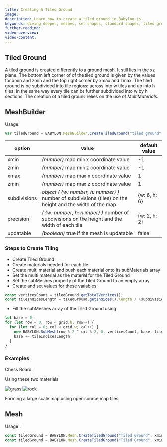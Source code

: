 ```yaml
---
title: Creating A Tiled Ground
image:
description: Learn how to create a tiled ground in Babylon.js.
keywords: diving deeper, meshes, set shapes, standard shapes, tiled ground
further-reading:
video-overview:
video-content:
---
```


## Tiled Ground

A tiled ground is created differently to a ground mesh. It still lies in the xz plane. The bottom left corner of of the tiled ground is given by the values for xmin and zmin and the top right corner by xmax and zmax. The tiled ground is be subdivided into tile regions: across into w tiles and up into h tiles. In the same way every tile can be further subdivided into w by h sections. The creation of a tiled ground relies on the use of _MultiMaterials_.

## MeshBuilder

Usage:

```javascript
var tiledGround = BABYLON.MeshBuilder.CreateTiledGround("tiled ground", options, scene);
```

| option       | value                                                                                                         | default value  |
| ------------ | ------------------------------------------------------------------------------------------------------------- | -------------- |
| xmin         | _(number)_ map min x coordinate value                                                                         | -1             |
| zmin         | _(number)_ map min z coordinate value                                                                         | -1             |
| xmax         | _(number)_ map max x coordinate value                                                                         | 1              |
| zmin         | _(number)_ map max z coordinate value                                                                         | 1              |
| subdivisions | _object_ _( \{w: number, h: number\} )_ number of subdivisions (tiles) on the height and the width of the map | \{w: 6, h: 6\} |
| precision    | _( \{w: number, h: number\} )_ number of subdivisions on the height and the width of each tile                | \{w: 2, h: 2\} |
| updatable    | _(boolean)_ true if the mesh is updatable                                                                     | false          |

### Steps to Create Tiling

- Create Tiled Ground
- Create materials needed for each tile
- Create multi material and push each material onto its subMaterials array
- Set the multi material as the material for the Tiled Ground
- Set the subMeshes property of the Tiled Ground to an empty array
- Create and set values for these variables

```javascript
const verticesCount = tiledGround.getTotalVertices();
const tileIndicesLength = tiledGround.getIndices().length / (subdivisions.w * subdivisions.h);
```

- Fill the subMeshes array of the Tiled Ground using

```javascript
let base = 0;
for (let row = 0; row < grid.h; row++) {
  for (let col = 0; col < grid.w; col++) {
    new BABYLON.SubMesh(row % 2 ^ col % 2, 0, verticesCount, base, tileIndicesLength, tiledGround);
    base += tileIndicesLength;
  }
}
```

### Examples

Chess Board: <Playground id="#8VDULN" title="Create a Chess Board" description="Simple example of creating a chess board."/>

Using these two materials

![grass](/img/how_to/Materials/grass.png) ![rock](/img/how_to/Materials/rock.png)

<Playground id="#8VDULN#1" title="Create a Chess Board With Grass And Rock" description="Simple example of creating a chess board with grass and rock textures."/>

Forming a large scale map using open source map tiles: <Playground id="#1XBLWB#6" title="Create a Large Scale Map" description="Simple example of creating a large scale map using open source map tiles."/>

## Mesh

Usage :

```javascript
const tiledGround = BABYLON.Mesh.CreateTiledGround("Tiled Ground", xmin, zmin, xmax, zmax, subdivisions, precision, scene);
const tiledGround = BABYLON.Mesh.CreateTiledGround("Tiled Ground", xmin, zmin, xmax, zmax, subdivisions, precision, scene, updatable); //one optional parameter after scene
```
